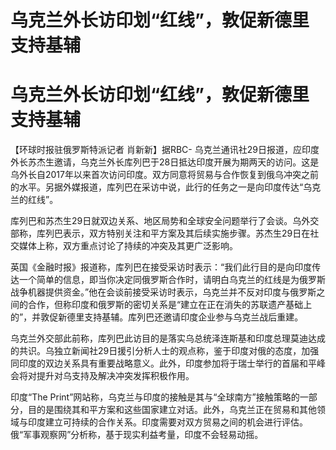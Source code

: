 # 乌克兰外长访印划“红线”，敦促新德里支持基辅

# 乌克兰外长访印划“红线”，敦促新德里支持基辅

【环球时报驻俄罗斯特派记者 肖新新】据RBC-
乌克兰通讯社29日报道，应印度外长苏杰生邀请，乌克兰外长库列巴于28日抵达印度开展为期两天的访问。这是乌外长自2017年以来首次访问印度。双方同意将贸易与合作恢复到俄乌冲突之前的水平。另据外媒报道，库列巴在采访中说，此行的任务之一是向印度传达“乌克兰的红线”。

库列巴和苏杰生29日就双边关系、地区局势和全球安全问题举行了会谈。乌外交部称，库列巴表示，双方特别关注和平方案及其后续实施步骤。苏杰生29日在社交媒体上称，双方重点讨论了持续的冲突及其更广泛影响。

英国《金融时报》报道称，库列巴在接受采访时表示：“我们此行目的是向印度传达一个简单的信息，即当你决定同俄罗斯合作时，请明白乌克兰的红线是为俄罗斯战争机器提供资金。”他在会谈前接受采访时表示，乌克兰并不反对印度与俄罗斯之间的合作，但称印度和俄罗斯的密切关系是“建立在正在消失的苏联遗产基础上的”，并敦促新德里支持基辅。库列巴还邀请印度企业参与乌克兰战后重建。

乌克兰外交部此前称，库列巴此访目的是落实乌总统泽连斯基和印度总理莫迪达成的共识。乌独立新闻社29日援引分析人士的观点称，鉴于印度对俄的态度，加强同印度的双边关系具有重要战略意义。此外，印度参加将于瑞士举行的首届和平峰会将对提升对乌支持及解决冲突发挥积极作用。

印度“The
Print”网站称，乌克兰与印度的接触是其与“全球南方”接触策略的一部分，目的是围绕其和平方案和这些国家建立对话。此外，乌克兰正在贸易和其他领域与印度建立可持续的合作关系。印度需要对双方贸易之间的机会进行评估。俄“军事观察网”分析称，基于现实利益考量，印度不会轻易动摇。

